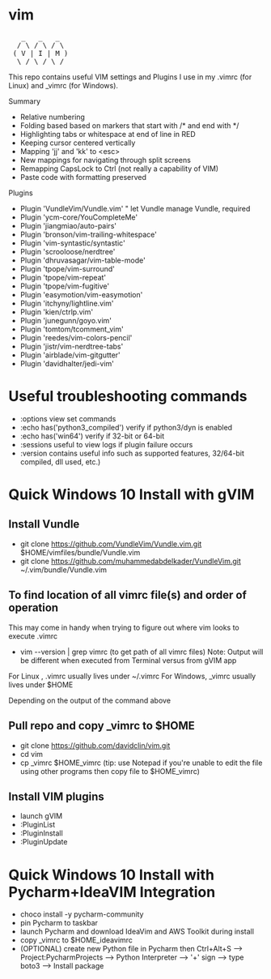 # vim

<pre>
   _   _   _  
  / \ / \ / \ 
 ( V | I | M )
  \_/ \_/ \_/ 
</pre>

This repo contains useful VIM settings and Plugins I use in my .vimrc (for Linux) and _vimrc (for Windows).

Summary
- Relative numbering
- Folding based based on markers that start with /* and end with */
- Highlighting tabs or whitespace at end of line in RED
- Keeping cursor centered vertically
- Mapping 'jj' and 'kk' to \<esc\>
- New mappings for navigating through split screens
- Remapping CapsLock to Ctrl (not really a capability of VIM)
- Paste code with formatting preserved

Plugins
- Plugin 'VundleVim/Vundle.vim'   " let Vundle manage Vundle, required
- Plugin 'ycm-core/YouCompleteMe'
- Plugin 'jiangmiao/auto-pairs'
- Plugin 'bronson/vim-trailing-whitespace'
- Plugin 'vim-syntastic/syntastic'
- Plugin 'scrooloose/nerdtree'
- Plugin 'dhruvasagar/vim-table-mode'
- Plugin 'tpope/vim-surround'
- Plugin 'tpope/vim-repeat'
- Plugin 'tpope/vim-fugitive'
- Plugin 'easymotion/vim-easymotion'
- Plugin 'itchyny/lightline.vim'
- Plugin 'kien/ctrlp.vim'
- Plugin 'junegunn/goyo.vim'
- Plugin 'tomtom/tcomment_vim'
- Plugin 'reedes/vim-colors-pencil'
- Plugin 'jistr/vim-nerdtree-tabs'
- Plugin 'airblade/vim-gitgutter'
- Plugin 'davidhalter/jedi-vim'

# Useful troubleshooting commands
- :options                            view set commands
- :echo has('python3_compiled')       verify if python3/dyn is enabled
- :echo has('win64')                  verify if 32-bit or 64-bit
- :sessions                           useful to view logs if plugin failure occurs
- :version                            contains useful info such as supported features, 32/64-bit compiled, dll used, etc.)

# Quick Windows 10 Install with gVIM 


## Install Vundle
- git clone https://github.com/VundleVim/Vundle.vim.git $HOME/vimfiles/bundle/Vundle.vim  
- git clone https://github.com/muhammedabdelkader/VundleVim.git ~/.vim/bundle/Vundle.vim

## To find location of all vimrc file(s) and order of operation
This may come in handy when trying to figure out where vim looks to execute .vimrc
- vim --version | grep vimrc  (to get path of all vimrc files)
Note: Output will be different when executed from Terminal versus from gVIM app

For Linux  , .vimrc usually lives under ~/.vimrc
For Windows, _vimrc usually lives under $HOME

Depending on the output of the command above
## Pull repo and copy _vimrc to $HOME
- git clone https://github.com/davidclin/vim.git
- cd vim
- cp _vimrc $HOME\_vimrc  (tip: use Notepad if you're unable to edit the file using other programs then copy file to $HOME\_vimrc)

## Install VIM plugins
- launch gVIM
- :PluginList
- :PluginInstall
- :PluginUpdate

# Quick Windows 10 Install with Pycharm+IdeaVIM Integration  
- choco install -y pycharm-community 
- pin Pycharm to taskbar 
- launch Pycharm and download IdeaVim and AWS Toolkit during install
- copy _vimrc to $HOME\_ideavimrc
- (OPTIONAL) create new Python file in Pycharm then Ctrl+Alt+S --> Project:PycharmProjects --> Python Interpreter --> '+' sign --> type boto3 --> Install package
